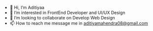 - 👋 Hi, I’m Aditiyaa
- 👀 I’m interested in FrontEnd Developer and UI/UX Design
- 💞️ I’m looking to collaborate on Develop Web Design
- 📫 How to reach me message me in aditiyamahendra08@gmail.com

<!---
Superdityaa/Superdityaa is a ✨ special ✨ repository because its `README.md` (this file) appears on your GitHub profile.
You can click the Preview link to take a look at your changes.
--->
